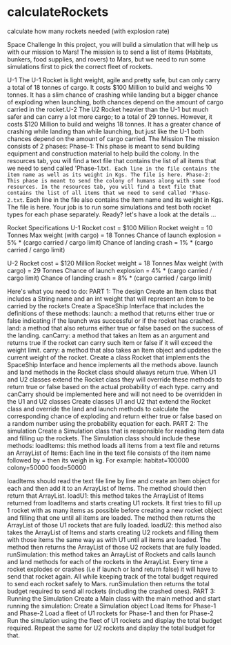 # calculateRockets
calculate how many rockets needed (with explosion rate)

Space Challenge
In this project, you will build a simulation that will help us with our mission to Mars!
The mission is to send a list of items (Habitats, bunkers, food supplies, and rovers) to Mars, but we need to run some simulations first to pick the correct fleet of rockets.


U-1
The U-1 Rocket is light weight, agile and pretty safe, but can only carry a total of 18 tonnes of cargo. It costs $100 Million to build and weighs 10 tonnes. It has a slim chance of crashing while landing but a bigger chance of exploding when launching, both chances depend on the amount of cargo carried in the rocket.U-2
The U2 Rocket heavier than the U-1 but much safer and can carry a lot more cargo; to a total of 29 tonnes. However, it costs $120 Million to build and weighs 18 tonnes. It has a greater chance of crashing while landing than while launching, but just like the U-1 both chances depend on the amount of cargo carried.
The Mission
The mission consists of 2 phases:
Phase-1:
This phase is meant to send building equipment and construction material to help build the colony. In the resources tab, you will find a text file that contains the list of all items that we need to send called 'Phase-1.txt`. Each line in the file contains the item name as well as its weight in Kgs.
The file is here.
Phase-2:
This phase is meant to send the colony of humans along with some food resources. In the resources tab, you will find a text file that contains the list of all items that we need to send called 'Phase-2.txt`. Each line in the file also contains the item name and its weight in Kgs.
The file is here.
Your job is to run some simulations and test both rocket types for each phase separately.
Ready? let's have a look at the details ...

Rocket Specifications
U-1
Rocket cost = $100 Million
Rocket weight = 10 Tonnes
Max weight (with cargo) = 18 Tonnes
Chance of launch explosion = 5% * (cargo carried / cargo limit)
Chance of landing crash = 1% * (cargo carried / cargo limit)


U-2
Rocket cost = $120 Million
Rocket weight = 18 Tonnes
Max weight (with cargo) = 29 Tonnes
Chance of launch explosion = 4% * (cargo carried / cargo limit)
Chance of landing crash = 8% * (cargo carried / cargo limit)


Here's what you need to do:
PART 1: The design
Create an Item class that includes a String name and an int weight that will represent an item to be carried by the rockets
Create a SpaceShip Interface that includes the definitions of these methods:
launch: a method that returns either true or false indicating if the launch was successful or if the rocket has crashed.
land: a method that also returns either true or false based on the success of the landing.
canCarry: a method that takes an Item as an argument and returns true if the rocket can carry such item or false if it will exceed the weight limit.
carry: a method that also takes an Item object and updates the current weight of the rocket.
Create a class Rocket that implements the SpaceShip Interface and hence implements all the methods above.
launch and land methods in the Rocket class should always return true. When U1 and U2 classes extend the Rocket class they will override these methods to return true or false based on the actual probability of each type.
carry and canCarry should be implemented here and will not need to be overridden in the U1 and U2 classes
Create classes U1 and U2 that extend the Rocket class and override the land and launch methods to calculate the corresponding chance of exploding and return either true or false based on a random number using the probability equation for each.
PART 2: The simulation
Create a Simulation class that is responsible for reading item data and filling up the rockets. The Simulation class should include these methods:
loadItems: this method loads all items from a text file and returns an ArrayList of Items:
Each line in the text file consists of the item name followed by = then its weigh in kg. For example:
habitat=100000
colony=50000
food=50000


loadItems should read the text file line by line and create an Item object for each and then add it to an ArrayList of Items. The method should then return that ArrayList.
loadU1: this method takes the ArrayList of Items returned from loadItems and starts creating U1 rockets. It first tries to fill up 1 rocket with as many items as possible before creating a new rocket object and filling that one until all items are loaded. The method then returns the ArrayList of those U1 rockets that are fully loaded.
loadU2: this method also takes the ArrayList of Items and starts creating U2 rockets and filling them with those items the same way as with U1 until all items are loaded. The method then returns the ArrayList of those U2 rockets that are fully loaded.
runSimulation: this method takes an ArrayList of Rockets and calls launch and land methods for each of the rockets in the ArrayList. Every time a rocket explodes or crashes (i.e if launch or land return false) it will have to send that rocket again. All while keeping track of the total budget required to send each rocket safely to Mars. runSimulation then returns the total budget required to send all rockets (including the crashed ones).
PART 3: Running the Simulation
Create a Main class with the main method and start running the simulation:
Create a Simulation object
Load Items for Phase-1 and Phase-2
Load a fleet of U1 rockets for Phase-1 and then for Phase-2
Run the simulation using the fleet of U1 rockets and display the total budget required.
Repeat the same for U2 rockets and display the total budget for that.

